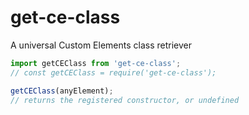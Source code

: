 # get-ce-class

A universal Custom Elements class retriever

```js
import getCEClass from 'get-ce-class';
// const getCEClass = require('get-ce-class');

getCEClass(anyElement);
// returns the registered constructor, or undefined
```
